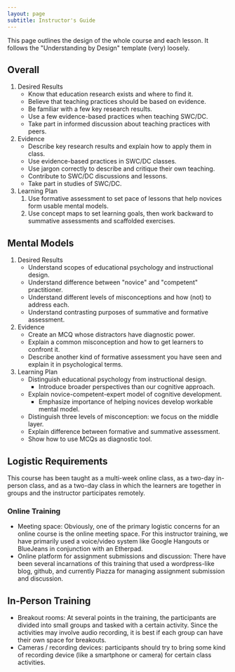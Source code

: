 ```yaml
---
layout: page
subtitle: Instructor's Guide
---
```

This page outlines the design of the whole course and each lesson.
It follows the "Understanding by Design" template (very) loosely.

## Overall

1.  Desired Results
    *   Know that education research exists and where to find it.
    *   Believe that teaching practices should be based on evidence.
    *   Be familiar with a few key research results.
    *   Use a few evidence-based practices when teaching SWC/DC.
    *   Take part in informed discussion about teaching practices with peers.
2.  Evidence
    *   Describe key research results and explain how to apply them in class.
    *   Use evidence-based practices in SWC/DC classes.
    *   Use jargon correctly to describe and critique their own teaching.
    *   Contribute to SWC/DC discussions and lessons.
    *   Take part in studies of SWC/DC.
3.  Learning Plan
    1.  Use formative assessment to set pace of lessons that help novices form usable mental models.
    2.  Use concept maps to set learning goals, then work backward to summative assessments and scaffolded exercises.

## Mental Models

1.  Desired Results
    *   Understand scopes of educational psychology and instructional design.
    *   Understand difference between "novice" and "competent" practitioner.
    *   Understand different levels of misconceptions and how (not) to address each.
    *   Understand contrasting purposes of summative and formative assessment.
2.  Evidence
    *   Create an MCQ whose distractors have diagnostic power.
    *   Explain a common misconception and how to get learners to confront it.
    *   Describe another kind of formative assessment you have seen and explain it in psychological terms.
3.  Learning Plan
    *   Distinguish educational psychology from instructional design.
        *   Introduce broader perspectives than our cognitive approach.
    *   Explain novice-competent-expert model of cognitive development.
        *   Emphasize importance of helping novices develop workable mental model.
    *   Distinguish three levels of misconception: we focus on the middle layer.
    *   Explain difference between formative and summative assessment.
    *   Show how to use MCQs as diagnostic tool.

## Logistic Requirements

This course has been taught as a multi-week online class,
as a two-day in-person class,
and as a two-day class in which the learners are together in groups
and the instructor participates remotely.

### Online Training

*   Meeting space: Obviously, one of the primary logistic concerns for an online
    course is the online meeting space.  For this instructor training, we have primarily
    used a voice/video system like Google Hangouts or BlueJeans in conjunction with an
    Etherpad.
*   Online platform for assignment submissions and discussion: There have been several
    incarnations of this training that used a wordpress-like blog, github, and currently
    Piazza for managing assignment submission and discussion.

## In-Person Training

*   Breakout rooms: At several points in the training, the participants are divided
    into small groups and tasked with a certain activity.  Since the activities may
    involve audio recording, it is best if each group can have their own space
    for breakouts.
*   Cameras / recording devices: participants should try to bring some kind of
    recording device (like a smartphone or camera) for certain class activities.
